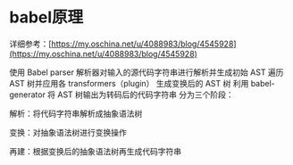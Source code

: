 # babel原理

&#x20;详细参考：[https://my.oschina.net/u/4088983/blog/4545928](https://my.oschina.net/u/4088983/blog/4545928)

使用 Babel parser 解析器对输入的源代码字符串进行解析并生成初始 AST 遍历 AST 树并应用各 transformers（plugin） 生成变换后的 AST 树 利用 babel-generator 将 AST 树输出为转码后的代码字符串 分为三个阶段：

解析：将代码字符串解析成抽象语法树&#x20;

变换：对抽象语法树进行变换操作&#x20;

再建：根据变换后的抽象语法树再生成代码字符串

